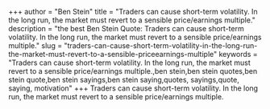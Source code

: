 +++
author = "Ben Stein"
title = "Traders can cause short-term volatility. In the long run, the market must revert to a sensible price/earnings multiple."
description = "the best Ben Stein Quote: Traders can cause short-term volatility. In the long run, the market must revert to a sensible price/earnings multiple."
slug = "traders-can-cause-short-term-volatility-in-the-long-run-the-market-must-revert-to-a-sensible-priceearnings-multiple"
keywords = "Traders can cause short-term volatility. In the long run, the market must revert to a sensible price/earnings multiple.,ben stein,ben stein quotes,ben stein quote,ben stein sayings,ben stein saying,quotes, sayings,quote, saying, motivation"
+++
Traders can cause short-term volatility. In the long run, the market must revert to a sensible price/earnings multiple.
